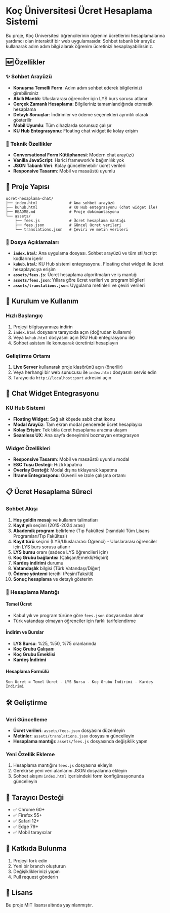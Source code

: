# Koç Üniversitesi Ücret Hesaplama Sistemi

Bu proje, Koç Üniversitesi öğrencilerinin öğrenim ücretlerini hesaplamalarına yardımcı olan interaktif bir web uygulamasıdır. Sohbet tabanlı bir arayüz kullanarak adım adım bilgi alarak öğrenim ücretinizi hesaplayabilirsiniz.

## 🆕 Özellikler

### ✨ Sohbet Arayüzü
- **Konuşma Temelli Form**: Adım adım sohbet ederek bilgilerinizi girebilirsiniz
- **Akıllı Mantık**: Uluslararası öğrenciler için LYS burs sorusu atlanır
- **Gerçek Zamanlı Hesaplama**: Bilgileriniz tamamlandığında otomatik hesaplama
- **Detaylı Sonuçlar**: İndirimler ve ödeme seçenekleri ayrıntılı olarak gösterilir
- **Mobil Uyumlu**: Tüm cihazlarda sorunsuz çalışır
- **KU Hub Entegrasyonu**: Floating chat widget ile kolay erişim

### 🔧 Teknik Özellikler
- **Conversational Form Kütüphanesi**: Modern chat arayüzü
- **Vanilla JavaScript**: Harici framework'e bağımlılık yok
- **JSON Tabanlı Veri**: Kolay güncellenebilir ücret verileri
- **Responsive Tasarım**: Mobil ve masaüstü uyumlu

## 📁 Proje Yapısı

```
ucret-hesaplama-chat/
├── index.html              # Ana sohbet arayüzü
├── kuhub.html              # KU Hub entegrasyonu (chat widget ile)
├── README.md               # Proje dokümantasyonu
└── assets/
    ├── fees.js             # Ücret hesaplama mantığı
    ├── fees.json           # Güncel ücret verileri
    └── translations.json   # Çeviri ve metin verileri
```

### 📄 Dosya Açıklamaları

- **`index.html`**: Ana uygulama dosyası. Sohbet arayüzü ve tüm stil/script kodlarını içerir
- **`kuhub.html`**: KU Hub sistemi entegrasyonu. Floating chat widget ile ücret hesaplayıcıya erişim
- **`assets/fees.js`**: Ücret hesaplama algoritmaları ve iş mantığı
- **`assets/fees.json`**: Yıllara göre ücret verileri ve program bilgileri
- **`assets/translations.json`**: Uygulama metinleri ve çeviri verileri

## 🚀 Kurulum ve Kullanım

### Hızlı Başlangıç
1. Projeyi bilgisayarınıza indirin
2. `index.html` dosyasını tarayıcıda açın (doğrudan kullanım)
3. Veya `kuhub.html` dosyasını açın (KU Hub entegrasyonu ile)
4. Sohbet asistanı ile konuşarak ücretinizi hesaplayın

### Geliştirme Ortamı
1. **Live Server** kullanarak proje klasörünü açın (önerilir)
2. Veya herhangi bir web sunucusu ile `index.html` dosyasını servis edin
3. Tarayıcıda `http://localhost:port` adresini açın

## 💬 Chat Widget Entegrasyonu

### KU Hub Sistemi
- **Floating Widget**: Sağ alt köşede sabit chat ikonu
- **Modal Arayüz**: Tam ekran modal pencerede ücret hesaplayıcı
- **Kolay Erişim**: Tek tıkla ücret hesaplama aracına ulaşım
- **Seamless UX**: Ana sayfa deneyimini bozmayan entegrasyon

### Widget Özellikleri
- **Responsive Tasarım**: Mobil ve masaüstü uyumlu modal
- **ESC Tuşu Desteği**: Hızlı kapatma
- **Overlay Desteği**: Modal dışına tıklayarak kapatma
- **İframe Entegrasyonu**: Güvenli ve izole çalışma ortamı

## 📋 Ücret Hesaplama Süreci

### Sohbet Akışı
1. **Hoş geldin mesajı** ve kullanım talimatları
2. **Kayıt yılı** seçimi (2015-2024 arası)
3. **Akademik program** belirleme (Tıp Fakültesi Dışındaki Tüm Lisans Programları/Tıp Fakültesi)
4. **Kayıt türü** seçimi (LYS/Uluslararası Öğrenci) - Uluslararası öğrenciler için LYS burs sorusu atlanır
5. **LYS bursu** oranı (sadece LYS öğrencileri için)
6. **Koç Grubu bağlantısı** (Çalışan/Emekli/Hiçbiri)
7. **Kardeş indirimi** durumu
8. **Vatandaşlık** bilgisi (Türk Vatandaşı/Diğer)
9. **Ödeme yöntemi** tercihi (Peşin/Taksitli)
10. **Sonuç hesaplama** ve detaylı gösterim

### 🎯 Hesaplama Mantığı

#### Temel Ücret
- Kabul yılı ve program türüne göre `fees.json` dosyasından alınır
- Türk vatandaşı olmayan öğrenciler için farklı tarifelendirme

#### İndirim ve Burslar
- **LYS Bursu**: %25, %50, %75 oranlarında
- **Koç Grubu Çalışanı**
- **Koç Grubu Emeklisi**
- **Kardeş İndirimi**

#### Hesaplama Formülü
```
Son Ücret = Temel Ücret - LYS Bursu - Koç Grubu İndirimi - Kardeş İndirimi
```

## 🛠️ Geliştirme

### Veri Güncelleme
- **Ücret verileri**: `assets/fees.json` dosyasını düzenleyin
- **Metinler**: `assets/translations.json` dosyasını güncelleyin
- **Hesaplama mantığı**: `assets/fees.js` dosyasında değişiklik yapın

### Yeni Özellik Ekleme
1. Hesaplama mantığını `fees.js` dosyasına ekleyin
2. Gerekirse yeni veri alanlarını JSON dosyalarına ekleyin
3. Sohbet akışını `index.html` içerisindeki form konfigürasyonunda güncelleyin

## 📱 Tarayıcı Desteği

- ✅ Chrome 60+
- ✅ Firefox 55+
- ✅ Safari 12+
- ✅ Edge 79+
- ✅ Mobil tarayıcılar

## 🤝 Katkıda Bulunma

1. Projeyi fork edin
2. Yeni bir branch oluşturun
3. Değişikliklerinizi yapın
4. Pull request gönderin

## 📄 Lisans

Bu proje MIT lisansı altında yayınlanmıştır.

